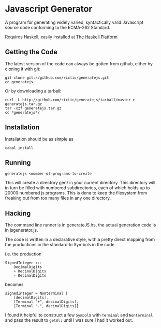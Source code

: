 Javascript Generator
====================

A program for generating widely varied, syntactically valid Javascript source code conforming to the ECMA-262 Standard.

Requires Haskell, easily installed at [The Haskell Platform](http://hackage.haskell.org/platform/)

Getting the Code
----------------

The latest version of the code can always be gotten from github, either by cloning it with git:

    git clone git://github.com/rictic/generatejs.git
    cd generatejs
    
Or by downloading a tarball:

    curl -L http://github.com/rictic/generatejs/tarball/master > generatejs.tar.gz
    tar -xzf generatejs.tar.gz
    cd *generatejs*/
    
Installation
------------

Installation should be as simple as

    cabal install

Running
-------

    generatejs <number-of-programs-to-create

This will create a directory gen/ in your current directory.  This directory will in turn be filled with numbered subdirectories, each of which holds up to 20000 numbered js programs.  This is done to keep the filesystem from freaking out from too many files in any one directory.


Hacking
-------

The command line runner is in generateJS.hs, the actual generation code is in jsgenerator.js.

The code is written in a declarative style, with a pretty direct mapping from the productions in the standard to Symbols in the code.

i.e. the production

    SignedInteger ::: 
        DecimalDigits
        + DecimalDigits
        - DecimalDigits

becomes

    signedInteger = Nonterminal [
        [decimalDigits],
        [Terminal "+", decimalDigits],
        [Terminal "-", decimalDigits]]

I found it helpful to construct a few `Symbol`s with `Terminal` and `Nonterminal` and pass the result to `getAll` until I was sure I had it worked out.
